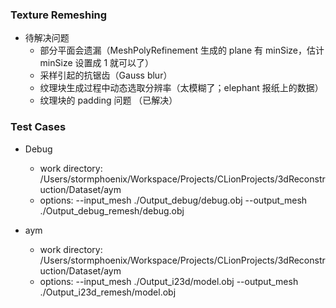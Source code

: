 ### Texture Remeshing

- 待解决问题 
    - 部分平面会遗漏（MeshPolyRefinement 生成的 plane 有 minSize，估计 minSize 设置成 1 就可以了）
    - 采样引起的抗锯齿（Gauss blur）
    - 纹理块生成过程中动态选取分辨率（太模糊了；elephant 报纸上的数据）
    - 纹理块的 padding 问题 （已解决）
        
### Test Cases
- Debug
    - work directory: /Users/stormphoenix/Workspace/Projects/CLionProjects/3dReconstruction/Dataset/aym
    - options: --input_mesh ./Output_debug/debug.obj --output_mesh ./Output_debug_remesh/debug.obj
    
- aym
    - work directory: /Users/stormphoenix/Workspace/Projects/CLionProjects/3dReconstruction/Dataset/aym
    - options: --input_mesh ./Output_i23d/model.obj --output_mesh ./Output_i23d_remesh/model.obj